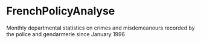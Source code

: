 # FrenchPolicyAnalyse
Monthly departmental statistics on crimes and misdemeanours recorded by the police and gendarmerie since January 1996
